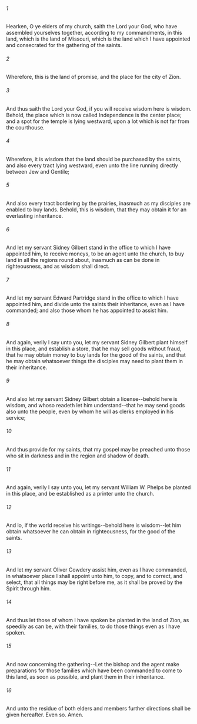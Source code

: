 ###### 1
Hearken, O ye elders of my church, saith the Lord your God, who have assembled yourselves together, according to my commandments, in this land, which is the land of Missouri, which is the land which I have appointed and consecrated for the gathering of the saints.

###### 2
Wherefore, this is the land of promise, and the place for the city of Zion.

###### 3
And thus saith the Lord your God, if you will receive wisdom here is wisdom. Behold, the place which is now called Independence is the center place; and a spot for the temple is lying westward, upon a lot which is not far from the courthouse.

###### 4
Wherefore, it is wisdom that the land should be purchased by the saints, and also every tract lying westward, even unto the line running directly between Jew and Gentile;

###### 5
And also every tract bordering by the prairies, inasmuch as my disciples are enabled to buy lands. Behold, this is wisdom, that they may obtain it for an everlasting inheritance.

###### 6
And let my servant Sidney Gilbert stand in the office to which I have appointed him, to receive moneys, to be an agent unto the church, to buy land in all the regions round about, inasmuch as can be done in righteousness, and as wisdom shall direct.

###### 7
And let my servant Edward Partridge stand in the office to which I have appointed him, and divide unto the saints their inheritance, even as I have commanded; and also those whom he has appointed to assist him.

###### 8
And again, verily I say unto you, let my servant Sidney Gilbert plant himself in this place, and establish a store, that he may sell goods without fraud, that he may obtain money to buy lands for the good of the saints, and that he may obtain whatsoever things the disciples may need to plant them in their inheritance.

###### 9
And also let my servant Sidney Gilbert obtain a license--behold here is wisdom, and whoso readeth let him understand--that he may send goods also unto the people, even by whom he will as clerks employed in his service;

###### 10
And thus provide for my saints, that my gospel may be preached unto those who sit in darkness and in the region and shadow of death.

###### 11
And again, verily I say unto you, let my servant William W. Phelps be planted in this place, and be established as a printer unto the church.

###### 12
And lo, if the world receive his writings--behold here is wisdom--let him obtain whatsoever he can obtain in righteousness, for the good of the saints.

###### 13
And let my servant Oliver Cowdery assist him, even as I have commanded, in whatsoever place I shall appoint unto him, to copy, and to correct, and select, that all things may be right before me, as it shall be proved by the Spirit through him.

###### 14
And thus let those of whom I have spoken be planted in the land of Zion, as speedily as can be, with their families, to do those things even as I have spoken.

###### 15
And now concerning the gathering--Let the bishop and the agent make preparations for those families which have been commanded to come to this land, as soon as possible, and plant them in their inheritance.

###### 16
And unto the residue of both elders and members further directions shall be given hereafter. Even so. Amen.

